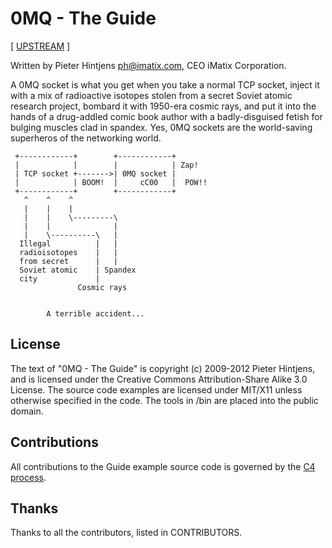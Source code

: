 # 0MQ - The Guide

[ [UPSTREAM](https://github.com/booksbyus/zguide) ]

Written by Pieter Hintjens <ph@imatix.com>, CEO iMatix Corporation.

A 0MQ socket is what you get when you take a normal TCP socket, inject it with a mix of radioactive isotopes stolen from a secret Soviet atomic research project, bombard it with 1950-era cosmic rays, and put it into the hands of a drug-addled comic book author with a badly-disguised fetish for bulging muscles clad in spandex.  Yes, 0MQ sockets are the world-saving superheros of the networking world.

```diagram
 +------------+        +------------+
 |            |        |            | Zap!
 | TCP socket +------->| 0MQ socket |
 |            | BOOM!  |     cC00   |  POW!!
 +------------+        +------------+
   ^    ^    ^
   |    |    |
   |    |    \---------\
   |    |              |
   |    \----------\   |
  Illegal          |   |
  radioisotopes    |   |
  from secret      |   |
  Soviet atomic    | Spandex
  city             |
               Cosmic rays


        A terrible accident...
```

## License

The text of "0MQ - The Guide" is copyright (c) 2009-2012 Pieter Hintjens, and is licensed under the Creative Commons Attribution-Share Alike 3.0 License. The source code examples are licensed under MIT/X11 unless otherwise specified in the code. The tools in /bin are placed into the public domain.

## Contributions

All contributions to the Guide example source code is governed by the [C4 process](http://rfc.zeromq.org/spec:16).

## Thanks

Thanks to all the contributors, listed in CONTRIBUTORS.
